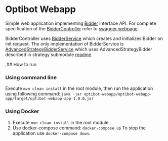 # Optibot Webapp
Simple web application implementing [Bidder](../optibot-strategy/src/main/java/com/dzagurskii/auction/bidder/Bidder.java) interface API. 
For complete specification of the [BidderController](optibot-webapp-app/src/main/java/com/dzagurskii/auction/webapp/web/controller/v1/BidderController.java) refer to [swagger webpage](https://dmitriizagurskii.github.io/optibot).

BidderController uses [BidderService](optibot-webapp-api/src/main/java/com/dzagurskii/auction/webapp/api/service/BidderService.java) which creates and initializes Bidder on init request. The only implementation of BidderService is [AdvancedStrategyBidderService](optibot-webapp-impl/src/main/java/com/dzagurskii/auction/webapp/impl/service/AdvancedStrategyBidderService.java) which uses AdvancedStrategyBidder described in strategy submodule [readme](../optibot-strategy/Readme.md).

,## How to run
### Using command line
Execute `mvn clean install` in the root module, then run the application using following command:
`java -jar optibot-webapp/optibot-webapp-app/target/optibot-webapp-app-1.0.0.jar`

### Using Docker
1. Execute `mvn clean install` in the root module
2. Use docker-compose command: `docker-compose up`
   To stop the application use `docker-compose down`.